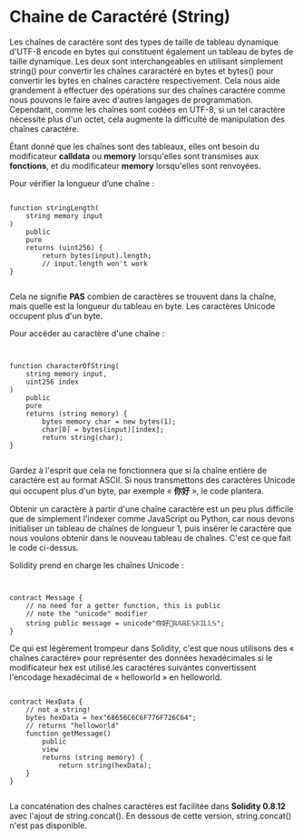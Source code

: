 # **Chaine de Caractéré (String)**


Les chaînes de caractére sont des types de taille de tableau dynamique d'UTF-8  encode en  bytes qui constituent également un tableau de bytes de taille dynamique. Les deux sont interchangeables en utilisant simplement string() pour convertir les chaînes cararactéré en bytes et bytes() pour convertir les bytes en chaînes caractére respectivement. Cela nous aide grandement à effectuer des opérations sur des chaînes caractére comme nous pouvons le faire avec d'autres langages de programmation. Cependant, comme les chaînes sont codées en UTF-8, si un tel caractère nécessite plus d'un octet, cela augmente la difficulté de manipulation des chaînes caractére.

Étant donné que les chaînes sont des tableaux, elles ont besoin du modificateur **calldata** ou **memory** lorsqu'elles sont transmises aux **fonctions**, et du modificateur **memory** lorsqu'elles sont renvoyées.

Pour vérifier la longueur d’une chaîne :

```solidity

function stringLength(
    string memory input
) 
    public 
    pure 
    returns (uint256) {
        return bytes(input).length;
        // input.length won't work
}


```

Cela ne signifie **PAS** combien de caractères se trouvent dans la chaîne, mais quelle est la longueur du tableau en byte. Les caractères Unicode occupent plus d'un byte.

Pour accéder au caractère d'une chaîne :

```solidity


function characterOfString(
    string memory input, 
    uint256 index
) 
    public 
    pure 
    returns (string memory) {
        bytes memory char = new bytes(1);
        char[0] = bytes(input)[index];
        return string(char);
}


```

Gardez à l'esprit que cela ne fonctionnera que si la chaîne entière de caractére est au format ASCII. Si nous transmettons des caractères Unicode qui occupent plus d'un byte, par exemple « **你好** », le code plantera.

Obtenir un caractère à partir d'une chaîne caractère est un peu plus difficile que de simplement l'indexer comme JavaScript ou Python, car nous devons initialiser un tableau de chaînes de longueur 1, puis insérer le caractère que nous voulons obtenir dans le nouveau tableau de chaînes. C'est ce que fait le code ci-dessus.

Solidity prend en charge les chaînes Unicode :

```solidity


contract Message {
    // no need for a getter function, this is public
    // note the "unicode" modifier
    string public message = unicode"你好👋ℝ𝔸ℝ𝔼𝕊𝕂𝕀𝕃𝕃𝕊";
}

```

Ce qui est légèrement trompeur dans Solidity, c'est que nous utilisons des « chaînes caractére» pour représenter des données hexadécimales si le modificateur hex est utilisé.les caractéres suivantes convertissent l'encodage hexadécimal de « helloworld » en helloworld.

```solidity

contract HexData {
    // not a string!
    bytes hexData = hex"68656C6C6F776F726C64";
    // returns "helloworld"
    function getMessage() 
        public 
        view 
        returns (string memory) {
            return string(hexData);
    }
}


```
La concaténation des chaînes caractéres est facilitée dans **Solidity 0.8.12** avec l'ajout de string.concat(). En dessous de cette version, string.concat() n'est pas disponible.
